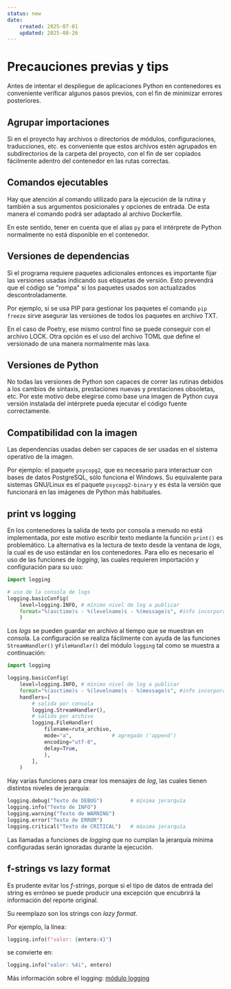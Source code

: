 ```yaml
---
status: new
date:
    created: 2025-07-01
    updated: 2025-08-26
---
```


# Precauciones previas y tips

Antes de intentar el despliegue 
de aplicaciones Python 
en contenedores
es conveniente verificar
algunos pasos previos,
con el fin de minimizar errores posteriores.

<!-- 
## Asegurar funcionamiento

- El programa de Python debe ser capaz de funcionar correctamente
con el intérprete global de Python
o desde un entorno virtual.
 -->

## Agrupar importaciones

Si en el proyecto
hay archivos o directorios de módulos,
configuraciones, traducciones, etc.
es conveniente que estos archivos 
estén agrupados en subdirectorios de la carpeta del proyecto,
con el fin de ser copiados fácilmente
adentro del contenedor
en las rutas correctas.

<!-- 
estos deben ser importados correctamente
por la rutina principal
cuando el contenedor esté funcionando.
 -->

## Comandos ejecutables

Hay que atención al comando utilizado
para la ejecución de la rutina
y también a sus argumentos posicionales y opciones de entrada.
De esta manera el comando podrá ser adaptado
al archivo Dockerfile. 

En este sentido, tener en cuenta que el alias `py` para el intérprete de Python normalmente no está disponible en el contenedor.


<!-- 
Todo esto prevendrá errores y confusiones
a la hora de desplegar en contenedores.
 -->

## Versiones de dependencias

Si el programa requiere paquetes adicionales
entonces es importante fijar las versiones usadas
indicando sus etiquetas de versión.
Esto prevendrá que el código se "rompa"
si los paquetes usados son actualizados descontroladamente.

Por ejemplo, si se usa
PIP para gestionar los paquetes 
el comando `pip freeze` sirve asegurar las versiones
de todos los paquetes en archivo TXT.

En el caso de Poetry, ese mismo control fino se puede conseguir
con el archivo LOCK.
Otra opción es el uso del archivo TOML que define el versionado de una manera normalmente más laxa.


## Versiones de Python

No todas las versiones de Python
son capaces de correr las rutinas debidos
a los cambios de sintaxis, prestaciones nuevas y prestaciones obsoletas, etc.
Por este motivo debe elegirse como base una imagen de Python
cuya versión instalada del intérprete
pueda ejecutar el código fuente correctamente.

## Compatibilidad con la imagen

Las dependencias usadas deben ser capaces de ser usadas
en el sistema operativo de la imagen.

Por ejemplo: el paquete `psycopg2`,
que es necesario para interactuar con bases de datos PostgreSQL,
sólo funciona el Windows.
Su equivalente para sistemas GNU/Linux
es el paquete `psycopg2-binary`
y es ésta la versión que funcionará
en las imágenes de Python más habituales.


## print vs logging

En los contenedores la salida de texto por consola
a menudo no está implementada,
por este motivo escribir texto
mediante la función `print()` es problemático.
La alternativa es la lectura de texto desde la ventana de *logs*,
la cual es de uso estándar en los contenedores.
Para ello es necesario el uso de las funciones de *logging*,
las cuales requieren importación y configuración para su uso:

```py title="Logging - configuracion previa"
import logging

# uso de la consola de logs
logging.basicConfig(
    level=logging.INFO, # mínimo nivel de log a publicar
    format="%(asctime)s - %(levelname)s - %(message)s", #info incorporada
    )
```

Los *logs* se pueden guardar en archivo 
al tiempo que se muestran en consola.
La configuración se realiza fácilmente
con ayuda de las funciones
`StreamHandler()` y`FileHandler()` del módulo `logging`
tal como se muestra a continuación:


``` py title="logging en archivo" hl_lines="10-15"
import logging

logging.basicConfig(
    level=logging.INFO, # mínimo nivel de log a publicar
    format="%(asctime)s - %(levelname)s - %(message)s", #info incorporada
    handlers=[
        # salida por consola
        logging.StreamHandler(), 
        # salida por archivo
        logging.FileHandler(
            filename=ruta_archivo,
            mode="a",             # agregado ('append')
            encoding="utf-8",
            delay=True,
            ),
        ],
    )
```

Hay varias funciones para crear los mensajes de *log*,
las cuales tienen distintos niveles de jerarquía:

```py title="Logging - funciones de salida"
logging.debug("Texto de DEBUG")         # mínima jerarquía
logging.info("Texto de INFO")
logging.warning("Texto de WARNING")
logging.error("Texto de ERROR")
logging.critical("Texto de CRITICAL")   # máxima jerarquía
```

Las llamadas a funciones de *logging*
que no cumplan la jerarquía mínima configuradas
serán ignoradas durante la ejecución.



## f-strings vs lazy format

Es prudente evitar los *f-strings*,
porque si el tipo de datos de entrada
del string
es erróneo
se puede producir una excepción
que encubrirá la información del reporte original.

Su reemplazo son los strings con *lazy format*.

Por ejemplo, la línea:

```py title="formatted-string - entero, 4 espacios"
logging.info(f"valor: {entero:4}")
``` 

se convierte en:

```py title="lazy format - entero, 4 espacios"
logging.info("valor: %4i", entero)
``` 

<!-- 
    Con esto se busca prevenir posibles excepciones inesperadas
    debidos a un error de tipos en el *formatted string*,
    las que podrían enmascarar las excepciones originales.

 -->

Más información sobre el logging: [módulo logging](../modulos/logging.md)

<!-- 
## Ejemplo: demo

### Rutina demo


Supóngase por ejemplo
una rutina llamamda `contar.py` que cuenta hasta 10
esperando un segundo entre cuentas y entonces cierra.


```py
from time import sleep
import sys


# salida por consola
try:
    # el numero maximo a contar se asigna como argumento
    n = int(sys.argv[1])
    print(f"Contando hasta {n}")

except Exception:
    # valor máximo por default en caso de error
    print("Argumento de entrada faltante o incorrecto (debe ser un entero)")
    n = 10
    print(f"Contando hasta {n} (valor default)")

finally:
    # el contador se incrementa cada 1 segundo
    i = 0
    while i <= n:
        print(f"i: {i:4}")
        sleep(1)
        i += 1
``` 




### Ejecución

El programa se ejecuta llamando al intérprete de Python
e indicándole el nombre del archivo con la rutina,
que en este ejemplo se llama `contar.py`: 

``` bash
python contar.py
```

La cuenta máxima puede ser alterado mediante un argumento posicional,
el cual debe ser un número:

``` bash
python contar.py  5
```

Si hay más argumentos u opciones entonces éstos se ignoran.



### Rutina adaptada

Se implementa el *logging*
y el *lazy formatting*
en la rutina.

Este es el resultado:

```py
from time import sleep
import sys
import logging

# uso de la consola de logs
logging.basicConfig(
    level=logging.INFO, # mínimo nivel de log a publicar
    format="%(asctime)s - %(levelname)s - %(message)s", #info incorporada
    )

try:
    # el numero maximo a contar se asigna como argumento
    n = int(sys.argv[1])
    logging.info("Contando hasta %i", n)

except Exception:
    # valor máximo por default en caso de error
    logging.warning("Argumento de entrada faltante o incorrecto (debe ser un entero)")
    n = 10
    logging.warning("Contando hasta %i (valor default)", n)

finally:
    # el contador se incrementa cada 1 segundo
    i = 0
    while i <= n:
        logging.info("i: %4i",i)
        sleep(1)
        i += 1
``` 
 -->
